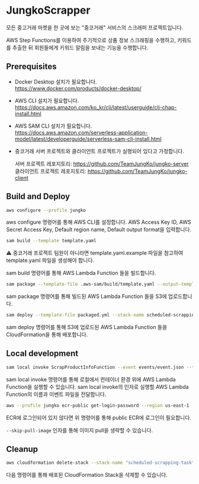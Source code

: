# JungkoScrapper

모든 중고거래 마켓을 한 곳에 보는 "중코거래" 서비스의 스크래퍼 프로젝트입니다.

AWS Step Functions를 이용하여 주기적으로 상품 정보 스크래핑을 수행하고, 키워드를 추출한 뒤 회원들에게 키워드 알림을 보내는 기능을 수행합니다.

## Prerequisites

- Docker Desktop 설치가 필요합니다.
  https://www.docker.com/products/docker-desktop/
- AWS CLI 설치가 필요합니다.
  https://docs.aws.amazon.com/ko_kr/cli/latest/userguide/cli-chap-install.html
- AWS SAM CLI 설치가 필요합니다.
  https://docs.aws.amazon.com/serverless-application-model/latest/developerguide/serverless-sam-cli-install.html
- 중코거래 서버 프로젝트와 클라이언트 프로젝트가 실행되어 있다고 가정합니다.

  서버 프로젝트 레포지토리: https://github.com/TeamJungKo/jungko-server
  클라이언트 프로젝트 레포지토리: https://github.com/TeamJungKo/jungko-client

## Build and Deploy

```bash
aws configure --profile jungko
```

aws configure 명령어를 통해 AWS CLI를 설정합니다. AWS Access Key ID, AWS Secret Access Key, Default region name, Default output format을 입력합니다.

```bash
sam build --template template.yaml
```

⚠️ 중코거래 프로젝트 팀원이 아니라면 template.yaml.example 파일을 참고하여 template.yaml 파일을 생성해야 합니다.

sam build 명령어를 통해 AWS Lambda Function 들을 빌드합니다.

```bash
sam package --template-file .aws-sam/build/template.yaml --output-template-file packaged.yml --s3-bucket jungko-scrapper-deploy-main --profile jungko
```

sam package 명령어를 통해 빌드된 AWS Lambda Function 들을 S3에 업로드합니다.

```bash
sam deploy --template-file packaged.yml --stack-name scheduled-scrapping-task --capabilities CAPABILITY_IAM --profile jungko
```

sam deploy 명령어를 통해 S3에 업로드된 AWS Lambda Function 들을 CloudFormation을 통해 배포합니다.

## Local development

```bash
sam local invoke ScrapProductInfoFunction --event events/event.json --template .aws-sam/build/template.yaml
```

sam local invoke 명령어를 통해 로컬에서 컨테이너 환경 위에 AWS Lambda Function을 실행할 수 있습니다.
sam local invoke의 인자로 실행할 AWS Lambda Function의 이름과 이벤트 파일을 전달합니다.

```bash
aws --profile jungko ecr-public get-login-password --region us-east-1 | docker login --username AWS --password-stdin public.ecr.aws
```

ECR에 로그인되어 있지 않다면 위 명령어를 통해 public ECR에 로그인이 필요합니다.

`--skip-pull-image` 인자를 통해 이미지 pull을 생략할 수 있습니다.

## Cleanup

```bash
aws cloudformation delete-stack --stack-name "scheduled-scrapping-task" --profile jungko
```

다음 명령어를 통해 배포된 CloudFormation Stack을 삭제할 수 있습니다.
